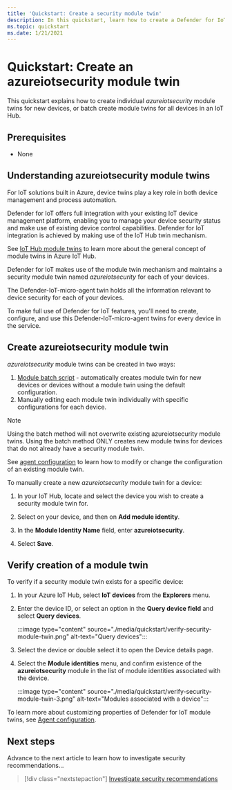 ```yaml
---
title: 'Quickstart: Create a security module twin'
description: In this quickstart, learn how to create a Defender for IoT module twin for use with Azure Defender for IoT.
ms.topic: quickstart
ms.date: 1/21/2021
---
```


# Quickstart: Create an azureiotsecurity module twin

This quickstart explains how to create individual _azureiotsecurity_ module twins for new devices, or batch create module twins for all devices in an IoT Hub.

## Prerequisites

- None

## Understanding azureiotsecurity module twins

For IoT solutions built in Azure, device twins play a key role in both device management and process automation.

Defender for IoT offers full integration with your existing IoT device management platform, enabling you to manage your device security status and make use of existing device control capabilities.
Defender for IoT integration is achieved by making use of the IoT Hub twin mechanism.

See [IoT Hub module twins](../iot-hub/iot-hub-devguide-module-twins.md) to learn more about the general concept of module twins in Azure IoT Hub.

Defender for IoT makes use of the module twin mechanism and maintains a security module twin named _azureiotsecurity_ for each of your devices.

The Defender-IoT-micro-agent twin holds all the information relevant to device security for each of your devices.

To make full use of Defender for IoT features, you'll need to create, configure, and use this Defender-IoT-micro-agent twins for every device in the service.

## Create azureiotsecurity module twin

_azureiotsecurity_ module twins can be created in two ways:

1. [Module batch script](https://aka.ms/iot-security-github-create-module) - automatically creates module twin for new devices or devices without a module twin using the default configuration.
1. Manually editing each module twin individually with specific configurations for each device.

>[!NOTE]
> Using the batch method will not overwrite existing azureiotsecurity module twins. Using the batch method ONLY creates new module twins for devices that do not already have a security module twin.

See [agent configuration](how-to-agent-configuration.md) to learn how to modify or change the configuration of an existing module twin.

To manually create a new _azureiotsecurity_ module twin for a device:

1. In your IoT Hub, locate and select the device you wish to create a security module twin for.

1. Select on your device, and then on **Add module identity**.

1. In the **Module Identity Name** field, enter **azureiotsecurity**.

1. Select **Save**.

## Verify creation of a module twin

To verify if a security module twin exists for a specific device:

1. In your Azure IoT Hub, select **IoT devices** from the **Explorers** menu.

1. Enter the device ID, or select an option in the **Query device field** and select **Query devices**.

    :::image type="content" source="./media/quickstart/verify-security-module-twin.png" alt-text="Query devices":::

1. Select the device or double select it to open the Device details page.

1. Select the **Module identities** menu, and confirm existence of the **azureiotsecurity** module in the list of module identities associated with the device.

    :::image type="content" source="./media/quickstart/verify-security-module-twin-3.png" alt-text="Modules associated with a device":::

To learn more about customizing properties of Defender for IoT module twins, see [Agent configuration](how-to-agent-configuration.md).

## Next steps

Advance to the next article to learn how to investigate security recommendations...

> [!div class="nextstepaction"]
> [Investigate security recommendations](quickstart-investigate-security-recommendations.md)